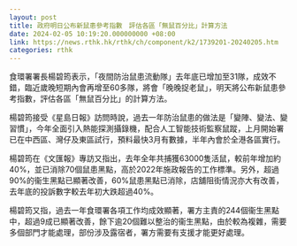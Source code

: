 ```yaml
---
layout: post
title: 政府明日公布新鼠患參考指數　評估各區「無鼠百分比」計算方法
date: 2024-02-05 10:19:20.000000000 +08:00
link: https://news.rthk.hk/rthk/ch/component/k2/1739201-20240205.htm
categories: rthk
---
```


食環署署長楊碧筠表示，「夜間防治鼠患流動隊」去年底已增加至31隊，成效不錯，臨近歲晚短期內會再增至60多隊，將會「晚晚捉老鼠」，明天將公布新鼠患參考指數，評估各區「無鼠百分比」的計算方法。

楊碧筠接受《星島日報》訪問時說，過去一年防治鼠患的做法是「變陣、變法、變習慣」，今年全面引入熱能探測攝錄機，配合人工智能技術監察鼠蹤，上月開始署已在中西區、灣仔及東區試行，預料最快3月有數據，半年內會於全港各區實行。

楊碧筠在《文匯報》專訪又指出，去年全年共捕獲63000隻活鼠，較前年增加約40%，並已消除70個鼠患黑點，高於2022年施政報告的工作標準。另外，超過90%的衞生黑點已顯著改善，60%鼠患黑點已消除，店舖阻街情況亦大有改善，去年底的投訴數字較去年初大跌超過40%。

楊碧筠又指，過去一年食環署各項工作均成效顯著，署方主責的244個衞生黑點中，超過9成已顯著改善，餘下逾20個難以整治的衞生黑點，由於較為複雜，需要多個部門才能處理，部份涉及露宿者，署方需要有支援才能更好處理。
